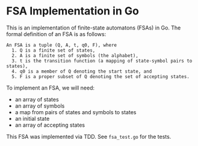# FSA Implementation in Go

This is an implementation of finite-state automatons (FSAs) in Go. The formal
definition of an FSA is as follows:
```
An FSA is a tuple (Q, A, t, q0, F), where
  1. Q is a finite set of states,
  2. A is a finite set of symbols (the alphabet),
  3. t is the transition function (a mapping of state-symbol pairs to states),
  4. q0 is a member of Q denoting the start state, and
  5. F is a proper subset of Q denoting the set of accepting states.
```
To implement an FSA, we will need:
  - an array of states
  - an array of symbols
  - a map from pairs of states and symbols to states
  - an initial state
  - an array of accepting states

This FSA was implemented via TDD. See `fsa_test.go` for the tests.
